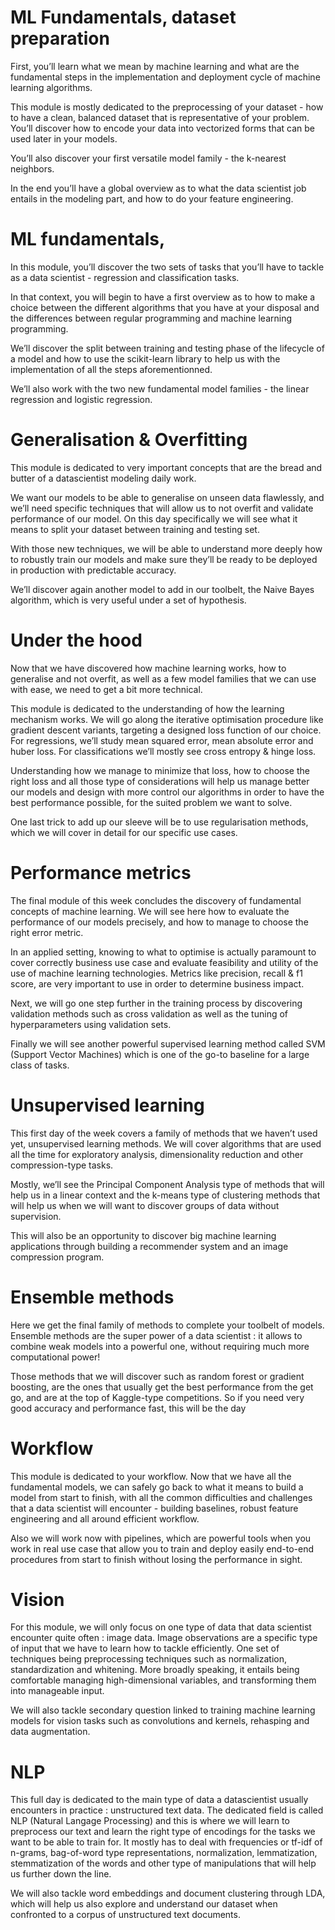 # ML Fundamentals, dataset preparation

First, you’ll learn what we mean by machine learning and what are the fundamental steps in the implementation and deployment cycle of machine learning algorithms.

This module is mostly dedicated to the preprocessing of your dataset - how to have a clean, balanced dataset that is representative of your problem. You’ll discover how to encode your data into vectorized forms that can be used later in your models.

You’ll also discover your first versatile model family - the k-nearest neighbors.

In the end you’ll have a global overview as to what the data scientist job entails in the modeling part, and how to do your feature engineering.

# ML fundamentals,

In this module, you’ll discover the two sets of tasks that you’ll have to tackle as a data scientist - regression and classification tasks.

In that context, you will begin to have a first overview as to how to make a choice between the different algorithms that you have at your disposal and the differences between regular programming and machine learning programming.

We’ll discover the split between training and testing phase of the lifecycle of a model and how to use the scikit-learn library to help us with the implementation of all the steps aforementionned.

We’ll also work with the two new fundamental model families - the linear regression and logistic regression.

# Generalisation & Overfitting

This module is dedicated to very important concepts that are the bread and butter of a datascientist modeling daily work.

We want our models to be able to generalise on unseen data flawlessly, and we’ll need specific techniques that will allow us to not overfit and validate performance of our model. On this day specifically we will see what it means to split your dataset between training and testing set.

With those new techniques, we will be able to understand more deeply how to robustly train our models and make sure they’ll be ready to be deployed in production with predictable accuracy.

We’ll discover again another model to add in our toolbelt, the Naive Bayes algorithm, which is very useful under a set of hypothesis.

# Under the hood

Now that we have discovered how machine learning works, how to generalise and not overfit, as well as a few model families that we can use with ease, we need to get a bit more technical.

This module is dedicated to the understanding of how the learning mechanism works. We will go along the iterative optimisation procedure like gradient descent variants, targeting a designed loss function of our choice. For regressions, we’ll study mean squared error, mean absolute error and huber loss. For classifications we’ll mostly see cross entropy & hinge loss.

Understanding how we manage to minimize that loss, how to choose the right loss and all those type of considerations will help us manage better our models and design with more control our algorithms in order to have the best performance possible, for the suited problem we want to solve.

One last trick to add up our sleeve will be to use regularisation methods, which we will cover in detail for our specific use cases.

# Performance metrics

The final module of this week concludes the discovery of fundamental concepts of machine learning. We will see here how to evaluate the performance of our models precisely, and how to manage to choose the right error metric.

In an applied setting, knowing to what to optimise is actually paramount to cover correctly business use case and evaluate feasibility and utility of the use of machine learning technologies. Metrics like precision, recall & f1 score, are very important to use in order to determine business impact.

Next, we will go one step further in the training process by discovering validation methods such as cross validation as well as the tuning of hyperparameters using validation sets.

Finally we will see another powerful supervised learning method called SVM (Support Vector Machines) which is one of the go-to baseline for a large class of tasks.

# Unsupervised learning

This first day of the week covers a family of methods that we haven’t used yet, unsupervised learning methods. We will cover algorithms that are used all the time for exploratory analysis, dimensionality reduction and other compression-type tasks.

Mostly, we’ll see the Principal Component Analysis type of methods that will help us in a linear context and the k-means type of clustering methods that will help us when we will want to discover groups of data without supervision.

This will also be an opportunity to discover big machine learning applications through building a recommender system and an image compression program.

# Ensemble methods

Here we get the final family of methods to complete your toolbelt of models. Ensemble methods are the super power of a data scientist : it allows to combine weak models into a powerful one, without requiring much more computational power!

Those methods that we will discover such as random forest or gradient boosting, are the ones that usually get the best performance from the get go, and are at the top of Kaggle-type competitions. So if you need very good accuracy and performance fast, this will be the day


# Workflow

This module is dedicated to your workflow. Now that we have all the fundamental models, we can safely go back to what it means to build a model from start to finish, with all the common difficulties and challenges that a data scientist will encounter - building baselines, robust feature engineering and all around efficient workflow.

Also we will work now with pipelines, which are powerful tools when you work in real use case that allow you to train and deploy easily end-to-end procedures from start to finish without losing the performance in sight.

# Vision

For this module, we will only focus on one type of data that data scientist encounter quite often : image data. Image observations are a specific type of input that we have to learn how to tackle efficiently. One set of techniques being preprocessing techniques such as normalization, standardization and whitening. More broadly speaking, it entails being comfortable managing high-dimensional variables, and transforming them into manageable input.

We will also tackle secondary question linked to training machine learning models for vision tasks such as convolutions and kernels, rehasping and data augmentation.


# NLP

This full day is dedicated to the main type of data a datascientist usually encounters in practice : unstructured text data. The dedicated field is called NLP (Natural Langage Processing) and this is where we will learn to preprocess our text and learn the right type of encodings for the tasks we want to be able to train for. It mostly has to deal with frequencies or tf-idf of n-grams, bag-of-word type representations, normalization, lemmatization, stemmatization of the words and other type of manipulations that will help us further down the line.

We will also tackle word embeddings and document clustering through LDA, which will help us also explore and understand our dataset when confronted to a corpus of unstructured text documents.
